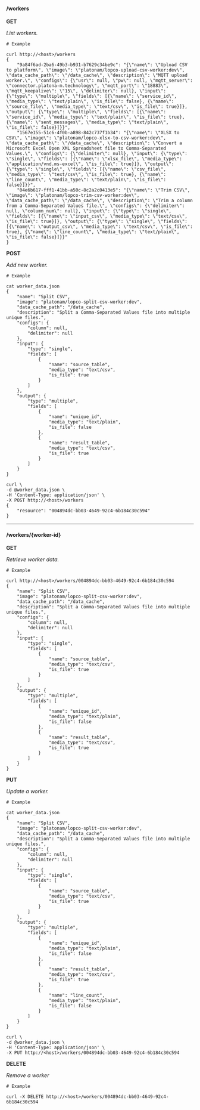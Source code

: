#### /workers

**GET**

_List workers._

    # Example

    curl http://<host>/workers
    {
        "9a84f6ad-2ba6-49b3-b931-b7629c34be9c": "{\"name\": \"Upload CSV to platform\", \"image\": \"platonam/lopco-upload-csv-worker:dev\", \"data_cache_path\": \"/data_cache\", \"description\": \"MQTT upload worker.\", \"configs\": {\"usr\": null, \"pw\": null, \"mqtt_server\": \"connector.platona-m.technology\", \"mqtt_port\": \"18883\", \"mqtt_keepalive\": \"15\", \"delimiter\": null}, \"input\": {\"type\": \"multiple\", \"fields\": [{\"name\": \"service_id\", \"media_type\": \"text/plain\", \"is_file\": false}, {\"name\": \"source_file\", \"media_type\": \"text/csv\", \"is_file\": true}]}, \"output\": {\"type\": \"multiple\", \"fields\": [{\"name\": \"service_id\", \"media_type\": \"text/plain\", \"is_file\": true}, {\"name\": \"sent_messages\", \"media_type\": \"text/plain\", \"is_file\": false}]}}",
        "1567e155-51c6-4f0b-a898-842c737f1b34": "{\"name\": \"XLSX to CSV\", \"image\": \"platonam/lopco-xlsx-to-csv-worker:dev\", \"data_cache_path\": \"/data_cache\", \"description\": \"Convert a Microsoft Excel Open XML Spreadsheet file to Comma-Separated Values.\", \"configs\": {\"delimiter\": null}, \"input\": {\"type\": \"single\", \"fields\": [{\"name\": \"xlsx_file\", \"media_type\": \"application/vnd.ms-excel\", \"is_file\": true}]}, \"output\": {\"type\": \"single\", \"fields\": [{\"name\": \"csv_file\", \"media_type\": \"text/csv\", \"is_file\": true}, {\"name\": \"line_count\", \"media_type\": \"text/plain\", \"is_file\": false}]}}",
        "04e6b617-fff1-41bb-a50c-8c2a2c0413e5": "{\"name\": \"Trim CSV\", \"image\": \"platonam/lopco-trim-csv-worker:dev\", \"data_cache_path\": \"/data_cache\", \"description\": \"Trim a column from a Comma-Separated Values file.\", \"configs\": {\"delimiter\": null, \"column_num\": null}, \"input\": {\"type\": \"single\", \"fields\": [{\"name\": \"input_csv\", \"media_type\": \"text/csv\", \"is_file\": true}]}, \"output\": {\"type\": \"single\", \"fields\": [{\"name\": \"output_csv\", \"media_type\": \"text/csv\", \"is_file\": true}, {\"name\": \"line_count\", \"media_type\": \"text/plain\", \"is_file\": false}]}}"
    }

**POST**

_Add new worker._

    # Example

    cat worker_data.json
    {
        "name": "Split CSV",
        "image": "platonam/lopco-split-csv-worker:dev",
        "data_cache_path": "/data_cache",
        "description": "Split a Comma-Separated Values file into multiple unique files.",
        "configs": {
            "column": null,
            "delimiter": null
        },
        "input": {
            "type": "single",
            "fields": [
                {
                    "name": "source_table",
                    "media_type": "text/csv",
                    "is_file": true
                }
            ]
        },
        "output": {
            "type": "multiple",
            "fields": [
                {
                    "name": "unique_id",
                    "media_type": "text/plain",
                    "is_file": false
                },
                {
                    "name": "result_table",
                    "media_type": "text/csv",
                    "is_file": true
                }
            ]
        }
    }

    curl \
    -d @worker_data.json \
    -H 'Content-Type: application/json' \
    -X POST http://<host>/workers
    {
        "resource": "004894dc-bb03-4649-92c4-6b184c30c594"
    }

----

#### /workers/{worker-id}

**GET**

_Retrieve worker data._

    # Example

    curl http://<host>/workers/004894dc-bb03-4649-92c4-6b184c30c594
    {
        "name": "Split CSV",
        "image": "platonam/lopco-split-csv-worker:dev",
        "data_cache_path": "/data_cache",
        "description": "Split a Comma-Separated Values file into multiple unique files.",
        "configs": {
            "column": null,
            "delimiter": null
        },
        "input": {
            "type": "single",
            "fields": [
                {
                    "name": "source_table",
                    "media_type": "text/csv",
                    "is_file": true
                }
            ]
        },
        "output": {
            "type": "multiple",
            "fields": [
                {
                    "name": "unique_id",
                    "media_type": "text/plain",
                    "is_file": false
                },
                {
                    "name": "result_table",
                    "media_type": "text/csv",
                    "is_file": true
                }
            ]
        }
    }

**PUT**

_Update a worker._

    # Example

    cat worker_data.json
    {
        "name": "Split CSV",
        "image": "platonam/lopco-split-csv-worker:dev",
        "data_cache_path": "/data_cache",
        "description": "Split a Comma-Separated Values file into multiple unique files.",
        "configs": {
            "column": null,
            "delimiter": null
        },
        "input": {
            "type": "single",
            "fields": [
                {
                    "name": "source_table",
                    "media_type": "text/csv",
                    "is_file": true
                }
            ]
        },
        "output": {
            "type": "multiple",
            "fields": [
                {
                    "name": "unique_id",
                    "media_type": "text/plain",
                    "is_file": false
                },
                {
                    "name": "result_table",
                    "media_type": "text/csv",
                    "is_file": true
                },
                {
                    "name": "line_count",
                    "media_type": "text/plain",
                    "is_file": false
                }
            ]
        }
    }

    curl \
    -d @worker_data.json \
    -H 'Content-Type: application/json' \
    -X PUT http://<host>/workers/004894dc-bb03-4649-92c4-6b184c30c594

**DELETE**

_Remove a worker_

    # Example

    curl -X DELETE http://<host>/workers/004894dc-bb03-4649-92c4-6b184c30c594
